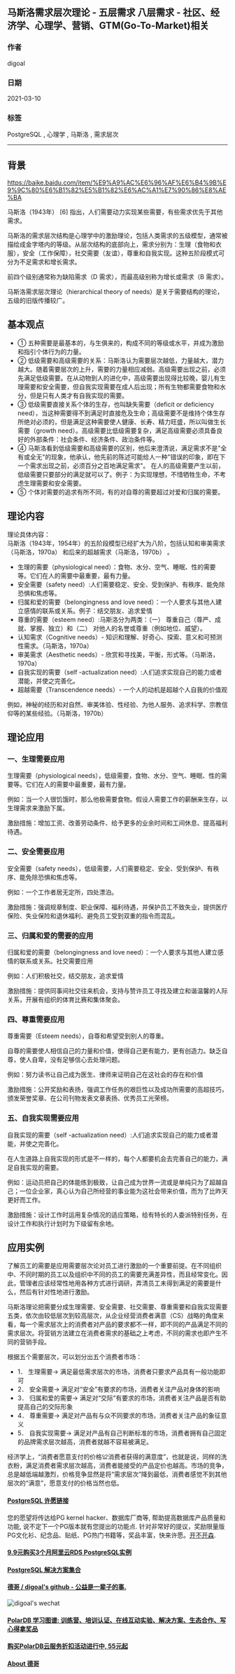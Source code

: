 ## 马斯洛需求层次理论 - 五层需求 八层需求 - 社区、经济学、心理学、营销、GTM(Go-To-Market)相关  
  
### 作者  
digoal  
  
### 日期  
2021-03-10   
  
### 标签  
PostgreSQL , 心理学 , 马斯洛 , 需求层次    
  
----  
  
## 背景  
  
https://baike.baidu.com/item/%E9%A9%AC%E6%96%AF%E6%B4%9B%E9%9C%80%E6%B1%82%E5%B1%82%E6%AC%A1%E7%90%86%E8%AE%BA  
  
马斯洛（1943年） [6]  指出，人们需要动力实现某些需要，有些需求优先于其他需求。  
  
马斯洛的需求层次结构是心理学中的激励理论，包括人类需求的五级模型，通常被描绘成金字塔内的等级。从层次结构的底部向上，需求分别为：生理（食物和衣服），安全（工作保障），社交需要（友谊），尊重和自我实现。这种五阶段模式可分为不足需求和增长需求。  
  
前四个级别通常称为缺陷需求（D 需求），而最高级别称为增长或需求（B 需求）。  
  
马斯洛需求层次理论（hierarchical theory of needs）是关于需要结构的理论，五级的旧版传播较广。  
  
## 基本观点  
- ① 五种需要是最基本的，与生俱来的，构成不同的等级或水平，并成为激励和指引个体行为的力量。   
- ② 低级需要和高级需要的关系：马斯洛认为需要层次越低，力量越大，潜力越大。随着需要层次的上升，需要的力量相应减弱。高级需要出现之前，必须先满足低级需要。在从动物到人的进化中，高级需要出现得比较晚，婴儿有生理需要和安全需要，但自我实现需要在成人后出现；所有生物都需要食物和水分，但是只有人类才有自我实现的需要。   
- ③ 低级需要直接关系个体的生存，也叫缺失需要（deficit or deficiency need），当这种需要得不到满足时直接危及生命；高级需要不是维持个体生存所绝对必须的，但是满足这种需要使人健康、长寿、精力旺盛，所以叫做生长需要（growth need）。高级需要比低级需要复杂，满足高级需要必须具备良好的外部条件：社会条件、经济条件、政治条件等。   
- ④ 马斯洛看到低级需要和高级需要的区别，他后来澄清说，满足需求不是"全有或全无"的现象，他承认，他先前的陈述可能给人一种"错误的印象，即在下一个需求出现之前，必须百分之百地满足需求"。 在人的高级需要产生以前，低级需要只要部分的满足就可以了。例子：为实现理想，不惜牺牲生命，不考虑生理需要和安全需要。   
- ⑤ 个体对需要的追求有所不同，有的对自尊的需要超过对爱和归属的需要。   
  
## 理论内容  
理论具体内容：  
马斯洛（1943年，1954年）的五阶段模型已经扩大为八阶，包括认知和审美需求（马斯洛，1970a）   和后来的超越需求（马斯洛，1970b）  。  
  
- 生理的需要（physiological need）：食物、水分、空气、睡眠、性的需要等。它们在人的需要中最重要，最有力量。  
- 安全需要（safety need）:人们需要稳定、安全、受到保护、有秩序、能免除恐惧和焦虑等。  
- 归属和爱的需要（belongingness and love need）：一个人要求与其他人建立感情的联系或关系。例子：结交朋友、追求爱情  
- 尊重的需要（esteem need）:马斯洛分为两类：（一） 尊重自己（尊严、成就、掌握、独立）和（二） 对他人的名誉或尊重（例如地位、威望）。  
- 认知需求（Cognitive needs）- 知识和理解、好奇心、探索、意义和可预测性需求。（马斯洛，1970a）   
- 审美需求（Aesthetic needs）- 欣赏和寻找美，平衡，形式等。（马斯洛，1970a）    
- 自我实现的需要（self -actualization need）:人们追求实现自己的能力或者潜能，并使之完善化。  
- 超越需要（Transcendence needs）- 一个人的动机是超越个人自我的价值观  
  
例如，神秘的经历和对自然、审美体验、性经验、为他人服务、追求科学、宗教信仰等的某些经验。（马斯洛，1970b）  
  
## 理论应用  
### 一、生理需要应用  
生理需要（physiological needs），低级需要，食物、水分、空气、睡眠、性的需要等。它们在人的需要中最重要，最有力量。  
  
例如：当一个人很饥饿时，那么他极需要食物。假设人需要工作的薪酬来生存，以生理需求来激励下属。  
  
激励措施：增加工资、改善劳动条件、给予更多的业余时间和工间休息、提高福利待遇。  
  
### 二、安全需要应用  
安全需要（safety needs），低级需要，人们需要稳定、安全、受到保护、有秩序、能免除恐惧和焦虑等。  
  
例如：一个工作者居无定所，四处漂泊。  
  
激励措施：强调规章制度、职业保障、福利待遇，并保护员工不致失业，提供医疗保险、失业保险和退休福利、避免员工受到双重的指令而混乱。  
  
### 三、归属和爱的需要的应用  
归属和爱的需要（belongingness and love need）：一个人要求与其他人建立感情的联系或关系。社交需要应用  
  
例如：人们积极社交，结交朋友，追求爱情  
  
激励措施：提供同事间社交往来机会，支持与赞许员工寻找及建立和谐温馨的人际关系，开展有组织的体育比赛和集体聚会。  
  
### 四、尊重需要应用  
尊重需要（Esteem needs），自尊和希望受到别人的尊重。  
  
自尊的需要使人相信自己的力量和价值，使得自己更有能力，更有创造力。缺乏自尊，使人自卑，没有足够信心去处理问题。  
  
例如：努力读书让自己成为医生、律师来证明自己在这社会的存在和价值  
  
激励措施：公开奖励和表扬，强调工作任务的艰巨性以及成功所需要的高超技巧，颁发荣誉奖章、在公司刊物发表文章表扬、优秀员工光荣榜。  
  
### 五、自我实现需要应用  
自我实现的需要（self -actualization need）:人们追求实现自己的能力或者潜能，并使之完善化。  
  
在人生道路上自我实现的形式是不一样的，每个人都要机会去完善自己的能力，满足自我实现的需要。  
  
例如：运动员把自己的体能练到极致，让自己成为世界一流或是单纯只为了超越自己；一位企业家，真心认为自己所经营的事业能为这社会带来价值，而为了比昨天更好而工作。  
  
激励措施：设计工作时运用复杂情况的适应策略，给有特长的人委派特别任务，在设计工作和执行计划时为下级留有余地。  
  
## 应用实例  
了解员工的需要是应用需要层次论对员工进行激励的一个重要前提。在不同组织中、不同时期的员工以及组织中不同的员工的需要充满差异性，而且经常变化。因此，管理者应该经常性地用各种方式进行调研，弄清员工未得到满足的需要是什么，然后有针对性地进行激励。  
  
马斯洛理论把需要分成生理需要、安全需要、社交需要、尊重需要和自我实现需要五类，依次由较低层次到较高层次，从企业经营消费者满意（CS）战略的角度来看，每一个需求层次上的消费者对产品的要求都不一样，即不同的产品满足不同的需求层次。将营销方法建立在消费者需求的基础之上考虑，不同的需求也即产生不同的营销手段。  
  
根据五个需要层次，可以划分出五个消费者市场：  
- 1． 生理需要→ 满足最低需求层次的市场，消费者只要求产品具有一般功能即可  
- 2． 安全需要→ 满足对“安全”有要求的市场，消费者关注产品对身体的影响  
- 3． 归属和爱的需要→ 满足对“交际”有要求的市场，消费者关注产品是否有助提高自己的交际形象  
- 4． 尊重需要→ 满足对产品有与众不同要求的市场，消费者关注产品的象征意义  
- 5． 自我实现需要→ 满足对产品有自己判断标准的市场，消费者拥有自己固定的品牌需求层次越高，消费者就越不容易被满足。  
  
经济学上，“消费者愿意支付的价格≌消费者获得的满意度”，也就是说，同样的洗衣粉，满足消费者需求层次越高，消费者能接受的产品定价也越高。市场的竞争，总是越低端越激烈，价格竞争显然是将“需求层次”降到最低，消费者感觉不到其他层次的“满意”，愿意支付的价格当然也低。  
  
  
#### [PostgreSQL 许愿链接](https://github.com/digoal/blog/issues/76 "269ac3d1c492e938c0191101c7238216")
您的愿望将传达给PG kernel hacker、数据库厂商等, 帮助提高数据库产品质量和功能, 说不定下一个PG版本就有您提出的功能点. 针对非常好的提议，奖励限量版PG文化衫、纪念品、贴纸、PG热门书籍等，奖品丰富，快来许愿。[开不开森](https://github.com/digoal/blog/issues/76 "269ac3d1c492e938c0191101c7238216").  
  
  
#### [9.9元购买3个月阿里云RDS PostgreSQL实例](https://www.aliyun.com/database/postgresqlactivity "57258f76c37864c6e6d23383d05714ea")
  
  
#### [PostgreSQL 解决方案集合](https://yq.aliyun.com/topic/118 "40cff096e9ed7122c512b35d8561d9c8")
  
  
#### [德哥 / digoal's github - 公益是一辈子的事.](https://github.com/digoal/blog/blob/master/README.md "22709685feb7cab07d30f30387f0a9ae")
  
  
![digoal's wechat](../pic/digoal_weixin.jpg "f7ad92eeba24523fd47a6e1a0e691b59")
  
  
#### [PolarDB 学习图谱: 训练营、培训认证、在线互动实验、解决方案、生态合作、写心得拿奖品](https://www.aliyun.com/database/openpolardb/activity "8642f60e04ed0c814bf9cb9677976bd4")
  
  
#### [购买PolarDB云服务折扣活动进行中, 55元起](https://www.aliyun.com/activity/new/polardb-yunparter?userCode=bsb3t4al "e0495c413bedacabb75ff1e880be465a")
  
  
#### [About 德哥](https://github.com/digoal/blog/blob/master/me/readme.md "a37735981e7704886ffd590565582dd0")
  
